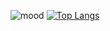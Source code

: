 ![mood](https://user-images.githubusercontent.com/57848626/102723348-d90cd780-430f-11eb-9a38-66cacad7d358.jpg)
[![Top Langs](https://github-readme-stats.vercel.app/api/top-langs/?username=quinsberry&langs_count=7)](https://github.com/anuraghazra/github-readme-stats)
